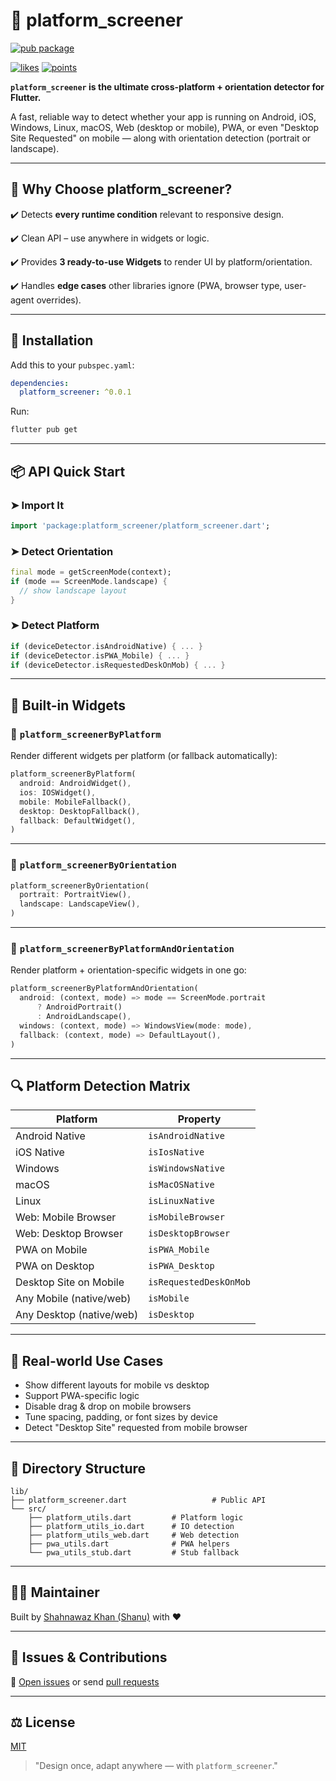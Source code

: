 # 📱 platform_screener

[![pub package](https://img.shields.io/pub/v/platform_screener.svg)](https://pub.dev/packages/platform_screener)

[![likes](https://badges.bar/pub-likes/platform_screener)](https://pub.dev/packages/platform_screener/score)
[![points](https://badges.bar/pub-points/platform_screener)](https://pub.dev/packages/platform_screener/score)

**`platform_screener` is the ultimate cross-platform + orientation detector for Flutter.**

A fast, reliable way to detect whether your app is running on Android, iOS, Windows, Linux, macOS, Web (desktop or mobile), PWA, or even "Desktop Site Requested" on mobile — along with orientation detection (portrait or landscape).

---

## 🚀 Why Choose platform_screener?

✔️ Detects **every runtime condition** relevant to responsive design.

✔️ Clean API – use anywhere in widgets or logic.

✔️ Provides **3 ready-to-use Widgets** to render UI by platform/orientation.

✔️ Handles **edge cases** other libraries ignore (PWA, browser type, user-agent overrides).


---

## 🔧 Installation

Add this to your `pubspec.yaml`:

```yaml
dependencies:
  platform_screener: ^0.0.1
```

Run:

```bash
flutter pub get
```

---

## 📦 API Quick Start

### ➤ Import It

```dart
import 'package:platform_screener/platform_screener.dart';
```

### ➤ Detect Orientation

```dart
final mode = getScreenMode(context);
if (mode == ScreenMode.landscape) {
  // show landscape layout
}
```

### ➤ Detect Platform

```dart
if (deviceDetector.isAndroidNative) { ... }
if (deviceDetector.isPWA_Mobile) { ... }
if (deviceDetector.isRequestedDeskOnMob) { ... }
```

---

## 🧩 Built-in Widgets

### 🔹 `platform_screenerByPlatform`

Render different widgets per platform (or fallback automatically):

```dart
platform_screenerByPlatform(
  android: AndroidWidget(),
  ios: IOSWidget(),
  mobile: MobileFallback(),
  desktop: DesktopFallback(),
  fallback: DefaultWidget(),
)
```

---

### 🔹 `platform_screenerByOrientation`

```dart
platform_screenerByOrientation(
  portrait: PortraitView(),
  landscape: LandscapeView(),
)
```

---

### 🔹 `platform_screenerByPlatformAndOrientation`

Render platform + orientation-specific widgets in one go:

```dart
platform_screenerByPlatformAndOrientation(
  android: (context, mode) => mode == ScreenMode.portrait
      ? AndroidPortrait()
      : AndroidLandscape(),
  windows: (context, mode) => WindowsView(mode: mode),
  fallback: (context, mode) => DefaultLayout(),
)
```

---

## 🔍 Platform Detection Matrix

| Platform                 | Property               |
| ------------------------ | ---------------------- |
| Android Native           | `isAndroidNative`      |
| iOS Native               | `isIosNative`          |
| Windows                  | `isWindowsNative`      |
| macOS                    | `isMacOSNative`        |
| Linux                    | `isLinuxNative`        |
| Web: Mobile Browser      | `isMobileBrowser`      |
| Web: Desktop Browser     | `isDesktopBrowser`     |
| PWA on Mobile            | `isPWA_Mobile`         |
| PWA on Desktop           | `isPWA_Desktop`        |
| Desktop Site on Mobile   | `isRequestedDeskOnMob` |
| Any Mobile (native/web)  | `isMobile`             |
| Any Desktop (native/web) | `isDesktop`            |

---

## 🔄 Real-world Use Cases

* Show different layouts for mobile vs desktop
* Support PWA-specific logic
* Disable drag & drop on mobile browsers
* Tune spacing, padding, or font sizes by device
* Detect "Desktop Site" requested from mobile browser

---

## 📁 Directory Structure

```
lib/
├── platform_screener.dart                   # Public API
└── src/
    ├── platform_utils.dart         # Platform logic
    ├── platform_utils_io.dart      # IO detection
    ├── platform_utils_web.dart     # Web detection
    ├── pwa_utils.dart              # PWA helpers
    └── pwa_utils_stub.dart         # Stub fallback
```

---

## 👨‍💻 Maintainer

Built by [Shahnawaz Khan (Shanu)](https://github.com/Shanu33) with ❤️

---

## 📮 Issues & Contributions

📌 [Open issues](https://github.com/Shanu33/platform_screener/issues) or send [pull requests](https://github.com/Shanu33/platform_screener/pulls)

---

## ⚖️ License

[MIT](https://opensource.org/licenses/MIT)

> "Design once, adapt anywhere — with `platform_screener`."
